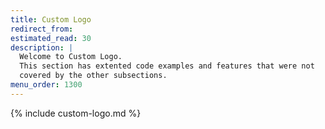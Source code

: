 ```yaml
---
title: Custom Logo
redirect_from:
estimated_read: 30
description: |
  Welcome to Custom Logo.
  This section has extented code examples and features that were not
  covered by the other subsections.
menu_order: 1300
---
```


{% include custom-logo.md %}

